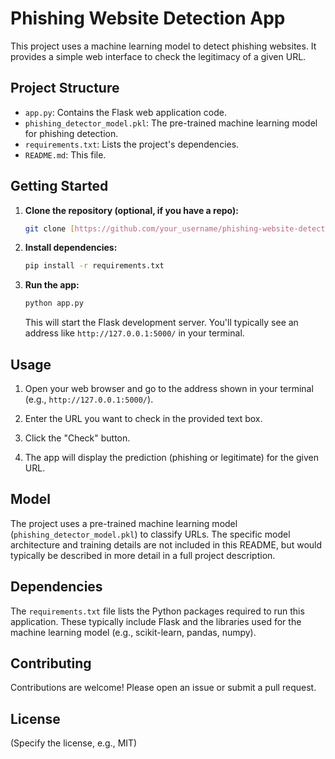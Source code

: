 # Phishing Website Detection App

This project uses a machine learning model to detect phishing websites. It provides a simple web interface to check the legitimacy of a given URL.

## Project Structure

*   `app.py`: Contains the Flask web application code.
*   `phishing_detector_model.pkl`: The pre-trained machine learning model for phishing detection.
*   `requirements.txt`: Lists the project's dependencies.
*   `README.md`: This file.

## Getting Started

1.  **Clone the repository (optional, if you have a repo):**
    ```bash
    git clone [https://github.com/your_username/phishing-website-detection-app.git](https://www.google.com/search?q=https://github.com/your_username/phishing-website-detection-app.git)
    ```

2.  **Install dependencies:**
    ```bash
    pip install -r requirements.txt
    ```

3.  **Run the app:**
    ```bash
    python app.py
    ```

    This will start the Flask development server.  You'll typically see an address like `http://127.0.0.1:5000/` in your terminal.

## Usage

1.  Open your web browser and go to the address shown in your terminal (e.g., `http://127.0.0.1:5000/`).

2.  Enter the URL you want to check in the provided text box.

3.  Click the "Check" button.

4.  The app will display the prediction (phishing or legitimate) for the given URL.

## Model

The project uses a pre-trained machine learning model (`phishing_detector_model.pkl`) to classify URLs.  The specific model architecture and training details are not included in this README, but would typically be described in more detail in a full project description.

## Dependencies

The `requirements.txt` file lists the Python packages required to run this application.  These typically include Flask and the libraries used for the machine learning model (e.g., scikit-learn, pandas, numpy).

## Contributing

Contributions are welcome!  Please open an issue or submit a pull request.

## License

(Specify the license, e.g., MIT)
